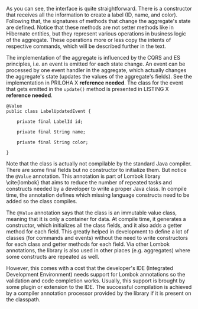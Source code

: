 As you can see, the interface is quite straightforward. There is a constructor that receives all the information to create a label (ID, name, and color). Following that, the signatures of methods that change the aggregate's state are defined. Notice that these methods are not setter methods like in Hibernate entities, but they represent various operations in business logic of the aggregate. These operations more or less copy the intents of respective commands, which will be described further in the text.

The implementation of the aggregate is influenced by the CQRS and ES principles, i.e. an event is emitted for each state change. An event can be processed by one event handler in the aggregate, which actually changes the aggregate's state (updates the values of the aggregate's fields). See the implementation in PRILOHA X **reference needed**. The class for the event that gets emitted in the `update()` method is presented in LISTING X **reference needed**.

	@Value
	public class LabelUpdatedEvent {

	    private final LabelId id;

	    private final String name;

	    private final String color;

	}

Note that the class is actually not compilable by the standard Java compiler. There are some final fields but no constructor to initialize them. But notice the `@Value` annotation. This annotation is part of Lombok library \cite{lombok} that aims to reduce the number of repeated tasks and constructs needed by a developer to write a proper Java class. In compile time, the annotation defines which missing language constructs need to be added so the class compiles. 

The `@Value` annotation says that the class is an immutable value class, meaning that it is only a container for data. At compile time, it generates a constructor, which initializes all the class fields, and it also adds a getter method for each field. This greatly helped in development to define a lot of classes (for commands and events) without the need to write constructors for each class and getter methods for each field. Via other Lombok annotations, the library is also used in other places (e.g. aggregates) where some constructs are repeated as well.

However, this comes with a cost that the developer's IDE (Integrated Development Environment) needs support for Lombok annotations so the validation and code completion works. Usually, this support is brought by some plugin or extension to the IDE. The successful compilation is achieved by a compiler annotation processor provided by the library if it is present on the classpath.

